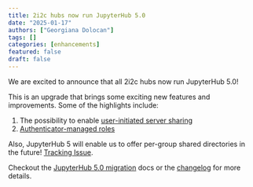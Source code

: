 ```yaml
---
title: 2i2c hubs now run JupyterHub 5.0
date: "2025-01-17"
authors: ["Georgiana Dolocan"]
tags: []
categories: [enhancements]
featured: false
draft: false
---
```


We are excited to announce that all 2i2c hubs now run JupyterHub 5.0!

This is an upgrade that brings some exciting new features and improvements. Some of the highlights include:
1. The possibility to enable [user-initiated server sharing](https://jupyterhub.readthedocs.io/en/5.0.0/tutorial/sharing.html)
2. [Authenticator-managed roles](https://jupyterhub.readthedocs.io/en/5.0.0/reference/authenticators.html#authenticator-managed-roles)

Also, JupyterHub 5 will enable us to offer per-group shared directories in the future! [Tracking Issue](https://github.com/NASA-IMPACT/veda-jupyterhub/issues/61).

Checkout the [JupyterHub 5.0 migration](https://jupyterhub.readthedocs.io/en/latest/howto/upgrading-v5.html) docs or the [changelog](https://jupyterhub.readthedocs.io/en/5.0.0/reference/changelog.html#id3) for more details.
